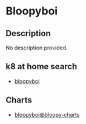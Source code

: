 # Bloopyboi

## Description

No description provided.

## k8 at home search

- [bloopyboi](https://nanne.dev/k8s-at-home-search/#/bloopyboi)

## Charts

- [bloopyboi@bloopy-charts](https://gitlab.com/api/v4/projects/33933962/packages/helm/stable/)
